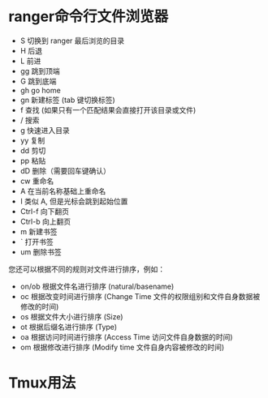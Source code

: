 # ranger命令行文件浏览器

- S 切换到 ranger 最后浏览的目录
- H 后退
- L 前进
- gg 跳到顶端
- G 跳到底端
- gh go home
- gn 新建标签 (tab 键切换标签)
- f 查找 (如果只有一个匹配结果会直接打开该目录或文件)
- / 搜索
- g 快速进入目录
- yy 复制
- dd 剪切
- pp 粘贴
- dD 删除（需要回车键确认）
- cw 重命名
- A 在当前名称基础上重命名
- I 类似 A, 但是光标会跳到起始位置
- Ctrl-f 向下翻页
- Ctrl-b 向上翻页
- m 新建书签
- \` 打开书签
- um 删除书签

您还可以根据不同的规则对文件进行排序，例如：

- on/ob 根据文件名进行排序 (natural/basename)
- oc 根据改变时间进行排序 (Change Time 文件的权限组别和文件自身数据被修改的时间)
- os 根据文件大小进行排序 (Size)
- ot 根据后缀名进行排序 (Type)
- oa 根据访问时间进行排序 (Access Time 访问文件自身数据的时间)
- om 根据修改进行排序 (Modify time 文件自身内容被修改的时间)

# Tmux用法

